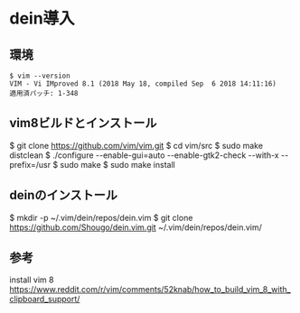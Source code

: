 # dein導入

## 環境
~~~
$ vim --version
VIM - Vi IMproved 8.1 (2018 May 18, compiled Sep  6 2018 14:11:16)
適用済パッチ: 1-348
~~~

## vim8ビルドとインストール
$ git clone https://github.com/vim/vim.git
$ cd vim/src
$ sudo make distclean
$ ./configure --enable-gui=auto --enable-gtk2-check --with-x --prefix=/usr
$ sudo make
$ sudo make install


## deinのインストール
$ mkdir -p ~/.vim/dein/repos/dein.vim
$ git clone https://github.com/Shougo/dein.vim.git ~/.vim/dein/repos/dein.vim/


## 参考
install vim 8
  https://www.reddit.com/r/vim/comments/52knab/how_to_build_vim_8_with_clipboard_support/
